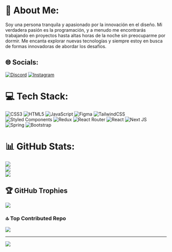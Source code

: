 # 💫 About Me:
Soy una persona tranquila y apasionado por la innovación en el diseño. Mi verdadera pasión es la programación, y a menudo me encontrarás trabajando en proyectos hasta altas horas de la noche sin preocuparme por dormir. Me encanta explorar nuevas tecnologías y siempre estoy en busca de formas innovadoras de abordar los desafíos.


## 🌐 Socials:
[![Discord](https://img.shields.io/badge/Discord-%237289DA.svg?logo=discord&logoColor=white)](https://discord.gg/ElNuVaTo#8412) [![Instagram](https://img.shields.io/badge/Instagram-%23E4405F.svg?logo=Instagram&logoColor=white)](https://instagram.com/ElNuVaTo) 

# 💻 Tech Stack:
![CSS3](https://img.shields.io/badge/css3-%231572B6.svg?style=for-the-badge&logo=css3&logoColor=white) ![HTML5](https://img.shields.io/badge/html5-%23E34F26.svg?style=for-the-badge&logo=html5&logoColor=white) ![JavaScript](https://img.shields.io/badge/javascript-%23323330.svg?style=for-the-badge&logo=javascript&logoColor=%23F7DF1E) 	![Figma](https://img.shields.io/badge/figma-%23F24E1E.svg?style=for-the-badge&logo=figma&logoColor=white) ![TailwindCSS](https://img.shields.io/badge/tailwindcss-%2338B2AC.svg?style=for-the-badge&logo=tailwind-css&logoColor=white) ![Styled Components](https://img.shields.io/badge/styled--components-DB7093?style=for-the-badge&logo=styled-components&logoColor=white) ![Redux](https://img.shields.io/badge/redux-%23593d88.svg?style=for-the-badge&logo=redux&logoColor=white) ![React Router](https://img.shields.io/badge/React_Router-CA4245?style=for-the-badge&logo=react-router&logoColor=white) ![React](https://img.shields.io/badge/react-%2320232a.svg?style=for-the-badge&logo=react&logoColor=%2361DAFB) ![Next JS](https://img.shields.io/badge/Next-black?style=for-the-badge&logo=next.js&logoColor=white) ![Spring](https://img.shields.io/badge/spring-%236DB33F.svg?style=for-the-badge&logo=spring&logoColor=white) ![Bootstrap](https://img.shields.io/badge/bootstrap-%23563D7C.svg?style=for-the-badge&logo=bootstrap&logoColor=white)
# 📊 GitHub Stats:
![](https://github-readme-stats.vercel.app/api?username=ElNuVaTo&theme=react&hide_border=false&include_all_commits=false&count_private=false)<br/>
![](https://github-readme-streak-stats.herokuapp.com/?user=ElNuVaTo&theme=react&hide_border=false)<br/>
![](https://github-readme-stats.vercel.app/api/top-langs/?username=ElNuVaTo&theme=react&hide_border=false&include_all_commits=false&count_private=false&layout=compact)

## 🏆 GitHub Trophies
![](https://github-profile-trophy.vercel.app/?username=ElNuVaTo&theme=tokyonight&no-frame=false&no-bg=false&margin-w=4)




### 🔝 Top Contributed Repo
![](https://github-contributor-stats.vercel.app/api?username=ElNuVaTo&limit=5&theme=tokyonight&combine_all_yearly_contributions=true)

---
[![](https://visitcount.itsvg.in/api?id=ElNuVaTo&icon=0&color=12)](https://visitcount.itsvg.in)

<!-- Proudly created with GPRM ( https://gprm.itsvg.in ) -->
